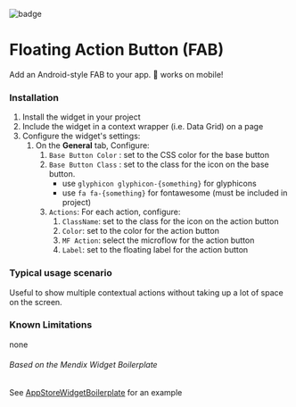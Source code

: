 ![badge](https://img.shields.io/badge/mendix-5.19.0-green.svg)

# Floating Action Button (FAB)

Add an Android-style FAB to your app.
📱 works on mobile!

### Installation

1. Install the widget in your project
2. Include the widget in a context wrapper (i.e. Data Grid) on a page
3. Configure the widget's settings:
    1. On the **General** tab, Configure:
        1. `Base Button Color` : set to the CSS color for the base button
        2. `Base Button Class` : set to the class for the icon on the base button. 
            - use `glyphicon glyphicon-{something}` for glyphicons
            - use `fa fa-{something}` for fontawesome (must be included in project)
        3. `Actions`: For each action, configure:
            1. `ClassName`: set to the class for the icon on the action button
            2. `Color`: set to the color for the action button
            3. `MF Action`: select the microflow for the action button
            4. `Label`: set to the floating label for the action button
    

### Typical usage scenario

Useful to show multiple contextual actions without taking up a lot of space on the screen.

### Known Limitations

none

###### Based on the Mendix Widget Boilerplate

See [AppStoreWidgetBoilerplate](https://github.com/mendix/AppStoreWidgetBoilerplate/) for an example